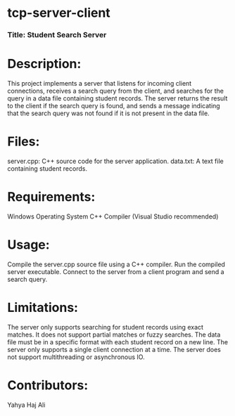 # tcp-server-client
### Title: Student Search Server

# Description:
This project implements a server that listens for incoming client connections, receives a search query from the client, and searches for the query in a data file containing student records. The server returns the result to the client if the search query is found, and sends a message indicating that the search query was not found if it is not present in the data file.

# Files:

server.cpp: C++ source code for the server application.
data.txt: A text file containing student records.
# Requirements:

Windows Operating System
C++ Compiler (Visual Studio recommended)
# Usage:

Compile the server.cpp source file using a C++ compiler.
Run the compiled server executable.
Connect to the server from a client program and send a search query.
# Limitations:

The server only supports searching for student records using exact matches. It does not support partial matches or fuzzy searches.
The data file must be in a specific format with each student record on a new line.
The server only supports a single client connection at a time.
The server does not support multithreading or asynchronous IO.
# Contributors:

Yahya Haj Ali
